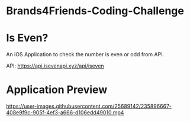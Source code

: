 # Brands4Friends-Coding-Challenge
# Is Even?

An iOS Application to check the number is even or odd from API.

API: https://api.isevenapi.xyz/api/iseven

# Application Preview

https://user-images.githubusercontent.com/25689142/235896667-408e9f9c-905f-4ef3-a666-d106edd49010.mp4

